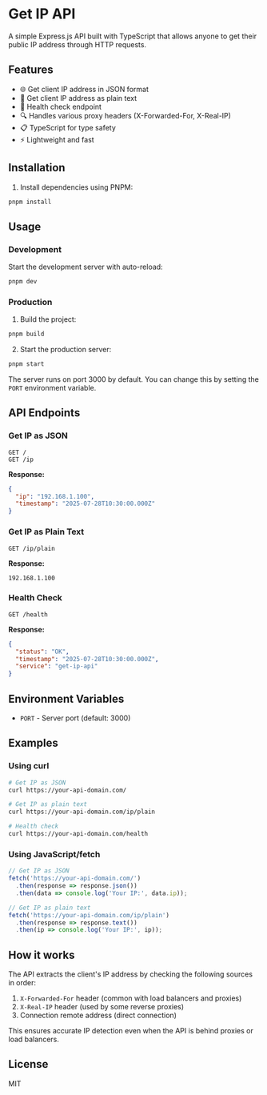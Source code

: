 # Get IP API

A simple Express.js API built with TypeScript that allows anyone to get their public IP address through HTTP requests.

## Features

- 🌐 Get client IP address in JSON format
- 📝 Get client IP address as plain text
- 🏥 Health check endpoint
- 🔍 Handles various proxy headers (X-Forwarded-For, X-Real-IP)
- 📋 TypeScript for type safety
- ⚡ Lightweight and fast

## Installation

1. Install dependencies using PNPM:
```bash
pnpm install
```

## Usage

### Development

Start the development server with auto-reload:
```bash
pnpm dev
```

### Production

1. Build the project:
```bash
pnpm build
```

2. Start the production server:
```bash
pnpm start
```

The server runs on port 3000 by default. You can change this by setting the `PORT` environment variable.

## API Endpoints

### Get IP as JSON
```
GET /
GET /ip
```

**Response:**
```json
{
  "ip": "192.168.1.100",
  "timestamp": "2025-07-28T10:30:00.000Z"
}
```

### Get IP as Plain Text
```
GET /ip/plain
```

**Response:**
```
192.168.1.100
```

### Health Check
```
GET /health
```

**Response:**
```json
{
  "status": "OK",
  "timestamp": "2025-07-28T10:30:00.000Z",
  "service": "get-ip-api"
}
```

## Environment Variables

- `PORT` - Server port (default: 3000)

## Examples

### Using curl
```bash
# Get IP as JSON
curl https://your-api-domain.com/

# Get IP as plain text
curl https://your-api-domain.com/ip/plain

# Health check
curl https://your-api-domain.com/health
```

### Using JavaScript/fetch
```javascript
// Get IP as JSON
fetch('https://your-api-domain.com/')
  .then(response => response.json())
  .then(data => console.log('Your IP:', data.ip));

// Get IP as plain text
fetch('https://your-api-domain.com/ip/plain')
  .then(response => response.text())
  .then(ip => console.log('Your IP:', ip));
```

## How it works

The API extracts the client's IP address by checking the following sources in order:

1. `X-Forwarded-For` header (common with load balancers and proxies)
2. `X-Real-IP` header (used by some reverse proxies)
3. Connection remote address (direct connection)

This ensures accurate IP detection even when the API is behind proxies or load balancers.

## License

MIT
